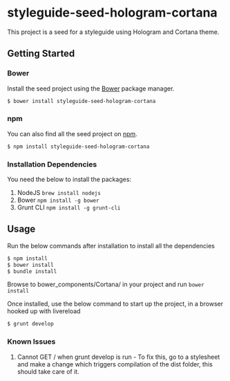 styleguide-seed-hologram-cortana
========

This project is a seed for a styleguide using Hologram and Cortana theme.

## Getting Started

### Bower

Install the seed project using the [Bower](http://bower.io) package manager.

```sh
$ bower install styleguide-seed-hologram-cortana
```

### npm

You can also find all the seed project on [npm](http://npmjs.org).

```sh
$ npm install styleguide-seed-hologram-cortana
```

### Installation Dependencies
You need the below to install the packages:
1. NodeJS ```brew install nodejs```
2. Bower ```npm install -g bower```
3. Grunt CLI ```npm install -g grunt-cli```

## Usage

Run the below commands after installation to install all the dependencies

```sh
$ npm install
$ bower install
$ bundle install
```

Browse to bower_components/Cortana/ in your project and run ```bower install```

Once installed, use the below command to start up the project, in a browser hooked up with livereload

```sh
$ grunt develop
```

### Known Issues

1. Cannot GET / when grunt develop is run - To fix this, go to a stylesheet and make a change which triggers compilation of the dist folder, this should take care of it.
